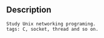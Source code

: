 Description
-----------
    Study Unix networking programing.
    tags: C, socket, thread and so on.
